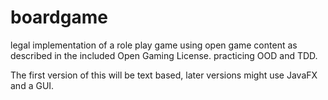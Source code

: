 # boardgame
legal implementation of a role play game using open game content as described in the included Open Gaming License.
practicing OOD and TDD.

The first version of this will be text based, later versions might use JavaFX and a GUI.